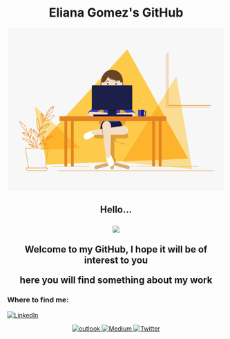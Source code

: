 <h1 align="center">Eliana Gomez's GitHub</h1>

<p align='center'>
  <img src=https://github.com/ElianaGomez2020/ElianaGomez2020/blob/main/GITHUB.gif width="500">
</p>

<h2 align="center">
  
  Hello...
  
  <p align='center'>
  <img src=https://emojis.slackmojis.com/emojis/images/1542340470/4976/perfect.gif?1542340470 width="50">
</p>
  
  Welcome to my GitHub, I hope it will be of interest to you
  
  here you will find something about my work
</h2>



<h3>Where to find me:</h3>
  <a href="https://www.linkedin.com/in/eliana-gomez-suarez/?locale=en_US" target="_blank"><img alt="LinkedIn" src="https://emojis.slackmojis.com/emojis/images/1470343326/711/linkedin.png?1470343326" width="50" />
  </a>
<p align='center'>
   <a href="mailto:elianagomez.s@outlook.com" target="_blank"><img alt="outlook" src="https://emojis.slackmojis.com/emojis/images/1531855342/4249/outlook.png?1531855342" width="50" />
  </a>
    <a href="https://elianagomez.medium.com" target="_blank"><img alt="Medium" src="https://emojis.slackmojis.com/emojis/images/1538663342/4762/medium.png?1538663342" width="50" />
  </a>
  <a href="https://twitter.com/ElianaG2020" target="_blank"><img alt="Twitter" src="https://emojis.slackmojis.com/emojis/images/1450733056/231/twitter.png?1450733056" width="50" />
  </a>
 
</p>

